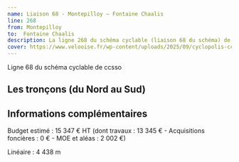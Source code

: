 ```yaml
---
name: Liaison 68 - Montepilloy – Fontaine Chaalis
line: 268
from: Montepilloy
to:  Fontaine Chaalis 
description: La ligne 268 du schéma cyclable (liaison 68 du schéma) de ccsso reliera Montepilloy à Fontaine Chaalis 
cover: https://www.velooise.fr/wp-content/uploads/2025/09/cyclopolis-ccsso-268.jpg
---
```

Ligne 68 du schéma cyclable de ccsso
## Les tronçons (du Nord au Sud)

## Informations complémentaires

Budget estimé : 15 347 € HT (dont travaux : 13 345 € - Acquisitions foncières : 0 € - MOE et aléas : 2 002 €)

Linéaire : 4 438 m

